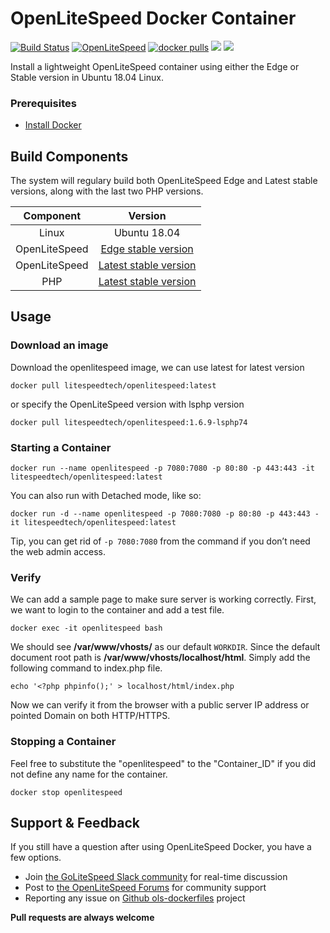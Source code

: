 # OpenLiteSpeed Docker Container
[![Build Status](https://travis-ci.com/litespeedtech/ols-docker-env.svg?branch=master)](https://hub.docker.com/r/litespeedtech/openlitespeed)
[![OpenLiteSpeed](https://img.shields.io/badge/openlitespeed-1.6.9-informational?style=flat&color=blue)](https://hub.docker.com/r/litespeedtech/openlitespeed)
[![docker pulls](https://img.shields.io/docker/pulls/litespeedtech/openlitespeed?style=flat&color=blue)](https://hub.docker.com/r/litespeedtech/openlitespeed)
[<img src="https://img.shields.io/badge/slack-LiteSpeed-blue.svg?logo=slack">](litespeedtech.com/slack) 
[<img src="https://img.shields.io/twitter/follow/litespeedtech.svg?label=Follow&style=social">](https://twitter.com/litespeedtech)

Install a lightweight OpenLiteSpeed container using either the Edge or Stable version in Ubuntu 18.04 Linux.

### Prerequisites
*  [Install Docker](https://www.docker.com/)

## Build Components
The system will regulary build both OpenLiteSpeed Edge and Latest stable versions, along with the last two PHP versions.

|Component|Version|
| :-------------: | :-------------: |
|Linux|Ubuntu 18.04|
|OpenLiteSpeed|[Edge stable version](https://openlitespeed.org/release-log/version-1-6-x)|
|OpenLiteSpeed|[Latest stable version](https://openlitespeed.org/release-log/version-1-5-x)|
|PHP|[Latest stable version](http://rpms.litespeedtech.com/debian/)|

## Usage
### Download an image
Download the openlitespeed image, we can use latest for latest version
```
docker pull litespeedtech/openlitespeed:latest
```
or specify the OpenLiteSpeed version with lsphp version
```
docker pull litespeedtech/openlitespeed:1.6.9-lsphp74
```
### Starting a Container
```
docker run --name openlitespeed -p 7080:7080 -p 80:80 -p 443:443 -it litespeedtech/openlitespeed:latest
```
You can also run with Detached mode, like so:
```
docker run -d --name openlitespeed -p 7080:7080 -p 80:80 -p 443:443 -it litespeedtech/openlitespeed:latest
```
Tip, you can get rid of `-p 7080:7080` from the command if you don’t need the web admin access.  

### Verify
We can add a sample page to make sure server is working correctly. First, we want to login to the container and add a test file. 
```
docker exec -it openlitespeed bash
```
We should see **/var/www/vhosts/** as our default `WORKDIR`. Since the default document root path is **/var/www/vhosts/localhost/html**. Simply add the following command to index.php file. 
```
echo '<?php phpinfo();' > localhost/html/index.php
```
Now we can verify it from the browser with a public server IP address or pointed Domain on both HTTP/HTTPS. 

### Stopping a Container
Feel free to substitute the "openlitespeed" to the "Container_ID" if you did not define any name for the container.
```
docker stop openlitespeed
```

## Support & Feedback
If you still have a question after using OpenLiteSpeed Docker, you have a few options.
* Join [the GoLiteSpeed Slack community](litespeedtech.com/slack) for real-time discussion
* Post to [the OpenLiteSpeed Forums](https://forum.openlitespeed.org/) for community support
* Reporting any issue on [Github ols-dockerfiles](https://github.com/litespeedtech/ols-dockerfiles/issues) project

**Pull requests are always welcome** 